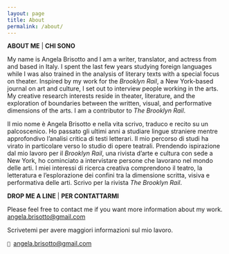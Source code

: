 ```yaml
---
layout: page
title: About
permalink: /about/
---
```




**ABOUT ME** | **CHI SONO**

My name is Angela Brisotto and I am a writer, translator, and actress from and based in Italy. I spent the last few years studying foreign languages while I was also trained in the analysis of literary texts with a special focus on theater. Inspired by my work for the _Brooklyn Rail_, a New York-based journal on art and culture, I set out to interview people working in the arts. My creative research interests reside in theater, literature, and the exploration of boundaries between the written, visual, and performative dimensions of the arts. I am a contributor to _The Brooklyn Rail_.

Il mio nome è Angela Brisotto e nella vita scrivo, traduco e recito su un palcoscenico. Ho passato gli ultimi anni a studiare lingue straniere mentre approfondivo l’analisi critica di testi letterari. Il mio percorso di studi ha virato in particolare verso lo studio di opere teatrali. Prendendo ispirazione dal mio lavoro per il _Brooklyn Rail_, una rivista d’arte e cultura con sede a New York, ho cominciato a intervistare persone che lavorano nel mondo delle arti. I miei interessi di ricerca creativa comprendono il teatro, la letteratura e l’esplorazione dei confini tra la dimensione scritta, visiva e performativa delle arti. Scrivo per la rivista _The Brooklyn Rail_.   


**DROP ME A LINE** | **PER CONTATTARMI**

Please feel free to contact me if you want more information about my work.  
angela.brisotto@gmail.com 

Scrivetemi per avere maggiori informazioni sul mio lavoro.

<code>📮 </code>angela.brisotto@gmail.com
